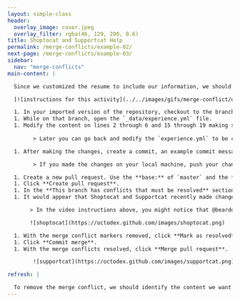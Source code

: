 ```yaml
---
layout: simple-class
header:
  overlay_image: cover.jpeg
  overlay_filter: rgba(46, 129, 200, 0.6)
title: Shoptocat and Supportcat Help
permalink: /merge-conflicts/example-02/
next-page: /merge-conflicts/example-03/
sidebar:
  nav: "merge-conflicts"
main-content: |

  Since we customized the resume to include our information, we should include our current professional experience. To include our experience we need to modify the `experience.yml` file.

  [![instructions for this activity](../../images/gifs/merge-conflict/username-experience.gif)](../../images/gifs/merge-conflict/username-experience.gif)

  1. In your imported version of the repository, checkout to the branch named: `username-experience`.
  1. While on that branch, open the `_data/experience.yml` file.
  1. Modify the content on lines 2 through 6 and 15 through 19 making sure to provide information in the `company`, `position`, `duration`, and `summary` lines.
   
        > Later you can go back and modify the `experience.yml` to be consistent with your experience. 

  1. After making the changes, create a commit, an example commit message might be: `Add my experience`.

        > If you made the changes on your local machine, push your changes back to repository on GitHub.

  1. Create a new pull request. Use the **base:** of `master` and the **compare:** of `username-experience`.
  1. Click **Create pull request**.
  1. In the **This branch has conflicts that must be resolved** section of the pull request, click the **Resolve conflicts** button to resolve the merge conflict.
  1. It would appear that Shoptocat and Supportcat recently made changes to the `master` branch and modified the same file you did, this is what is causing the merge conflicts. Similar to when we had to resolve a merge conflict with Mummytocat's changes, remove Shoptocat and Supportcat's contributions from the `experience.yml` file. If you need a refresher on how to resolve a merge conflict, check the **I need a refresher** section below.

       > In the video instructions above, you might notice that @beardofedu ran into 2 conflicts in the same file. That is because they edited lines 2 - 6 and 15 - 19, so Git identified the two changes within the file as two separate conflicts. Had they edited lines 2 - 19, it would have been one merge conflict.

       ![shoptocat](https://octodex.github.com/images/shoptocat.png)

  1. With the merge conflict markers removed, click **Mark as resolved** 
  1. Click **Commit merge**.
  1. With the merge conflicts resolved, click **Merge pull request**. 

        ![supportcat](https://octodex.github.com/images/supportcat.png)

refresh: |

  To remove the merge conflict, we should identify the content we want to keep and the content we want to remove. Then, remove the unnecessary content, and remove all conflict markers.
---
```

